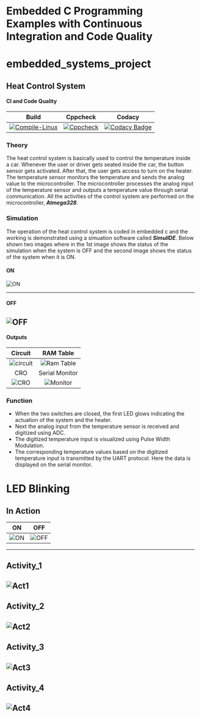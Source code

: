 # Embedded C Programming Examples with Continuous Integration and Code Quality

# embedded_systems_project

## Heat Control System 

#### CI and Code Quality

|Build|Cppcheck|Codacy|
|:--:|:--:|:--:|
|[![Compile-Linux](https://github.com/Bharathgopal/Emb-C/actions/workflows/Compile.yml/badge.svg)](https://github.com/Bharathgopal/Emb-C/actions/workflows/Compile.yml)|[![Cppcheck](https://github.com/Bharathgopal/Emb-C/actions/workflows/CodeQulaity.yml/badge.svg)](https://github.com/Bharathgopal/Emb-C/actions/workflows/CodeQulaity.yml)|[![Codacy Badge](https://app.codacy.com/project/badge/Grade/643b7ca2b2dc4daba1e700c216bb87d9)](https://www.codacy.com/gh/Bharathgopal/Emb-C/dashboard?utm_source=github.com&amp;utm_medium=referral&amp;utm_content=Bharathgopal/Emb-C&amp;utm_campaign=Badge_Grade)|

### Theory

The heat control system is basically used to control the temperature inside a car. Whenever the user or driver gets seated inside the car, the button sensor gets activated. After that, the user gets access to turn on the heater. The temperature sensor monitors the temperature and sends the analog value to the microcontroller. The microcontroller processes the analog input of the temperature sensor and outputs a temperature value through serial communication. All the activities of the control system are performed on the microcontroller, ***Atmega328***.

### Simulation

The operation of the heat control system is coded in embedded c and the working is demonstrated using a simuation software called ***SimulIDE***.
Below shown two images where in the 1st image shows the status of the simulation when the system is OFF and the second image shows the status of the system when it is ON. 

#### ON
![ON](https://github.com/259881/Embedded-sys/blob/dd9619d0bf5ec8510b388c13f65093cd88ac2d20/Simulation/Simulation_fnal.gif)

-----------------------------------------------------------------------------------------------------------------------------------

#### OFF
![OFF](https://github.com/259881/Embedded-sys/blob/63daabfd34aad10d20fc0353ba36f3eed21d5bf3/Simulation/Simulation_OFF.png)
------------------------------------------------------------------------------------------------------------------------------------
#### Outputs

|Circuit|RAM Table|
|:--:|:--:|
|![circuit](https://github.com/259881/Embedded-sys/blob/883bd20604d7552dbffed5447cfd061bc1803b4e/Simulation/Circuit.gif)|![Ram Table](https://github.com/259881/Embedded-sys/blob/233f462244119af26820fa5c5072e353ab16a4ae/Simulation/RAM_table.gif)|
|CRO|Serial Monitor|
|![CRO](https://github.com/259881/Embedded-sys/blob/b0dabf3e9307da78662215f941f1645bfdfb131b/Simulation/Oscilloscope.gif)|![Monitor](https://github.com/259881/Embedded-sys/blob/b0dabf3e9307da78662215f941f1645bfdfb131b/Simulation/Serial_Monitor.gif)|

### Function

* When the two switches are closed, the first LED glows indicating the actuation of the system and the heater.
* Next the analog input from the temperature sensor is received and digitized using ADC.
* The digitized temperature input is visualized using Pulse Width Modulation.
* The corresponding temperature values based on the digitized temperature input is transmitted by the UART protocol. Here the data is displayed on the serial monitor.

# LED Blinking 

## In Action

|ON|OFF|
|:--:|:--:|
|![ON](https://github.com/259881/Embedded-sys/blob/72dab35fbaa4344b5949eac735ad7130e6bf8596/Simulation/simulationON.png)|![OFF](https://github.com/259881/Embedded-sys/blob/a4fb835a0c452559859f0a83f764e4b510c4afe2/Simulation/simulationOFF.png)|

--------------------------------------------------------------------------------------------------------------------------------------------
## Activity_1
![Act1](https://github.com/259881/Embedded-sys/blob/84b68e77defa034239c5a0d180628e742bfaf1cc/Simulation/Activity_1.png)
---------------------------------------------------------------------------------------------------------------------------------------------
## Activity_2
![Act2](https://github.com/259881/Embedded-sys/blob/69e5d6d41ab7e30a3c4d7564f18f6de92c0b7269/Simulation/Activity_2.png)
--------------------------------------------------------------------------------------------------------------------------------------------
## Activity_3
![Act3](https://github.com/259881/Embedded-sys/blob/69e5d6d41ab7e30a3c4d7564f18f6de92c0b7269/Simulation/Activity_3.png)
----------------------------------------------------------------------------------------------------------------------------------------------
## Activity_4
![Act4](https://github.com/259881/Embedded-sys/blob/69e5d6d41ab7e30a3c4d7564f18f6de92c0b7269/Simulation/Activity_4.png)
---------------------------------------------------------------------------------------------------------------------------------------------
